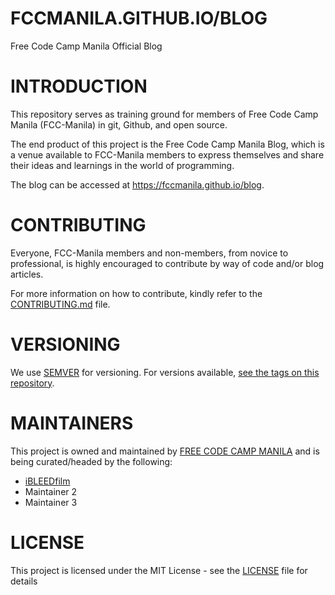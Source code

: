 # FCCMANILA.GITHUB.IO/BLOG
Free Code Camp Manila Official Blog

# INTRODUCTION
This repository serves as training ground for members of Free Code Camp Manila (FCC-Manila) in git, Github, and open source.

The end product of this project is the Free Code Camp Manila Blog, which is a venue available to FCC-Manila members to express themselves and share their ideas and learnings in the world of programming.

The blog can be accessed at https://fccmanila.github.io/blog.

# CONTRIBUTING
Everyone, FCC-Manila members and non-members, from novice to professional, is highly encouraged to contribute by way of code and/or blog articles.

For more information on how to contribute, kindly refer to the [CONTRIBUTING.md](CONTRIBUTING.md) file.

# VERSIONING
We use [SEMVER](http://www.semver.com) for versioning. For versions available, [see the tags on this repository](https://github.com/FCCManila/blog/tags).

# MAINTAINERS
This project is owned and maintained by [FREE CODE CAMP MANILA](https://www.facebook.com/groups/free.code.camp.manila) and is being curated/headed by the following:
- [iBLEEDfilm](http://github.com/ibleedfilm)
- Maintainer 2
- Maintainer 3

# LICENSE
This project is licensed under the MIT License - see the [LICENSE](LICENSE) file for details
